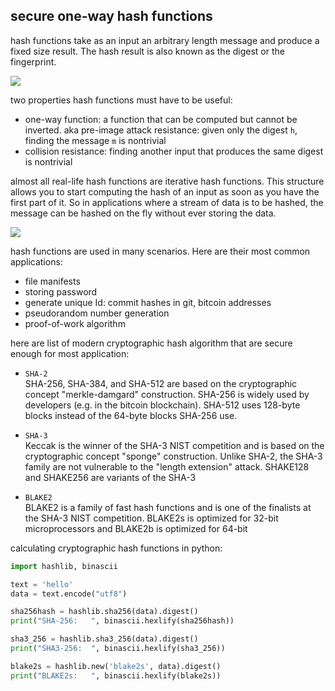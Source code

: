## secure one-way hash functions

hash functions take as an input an arbitrary length message and produce a fixed size result. The hash result is also known as the digest or the fingerprint.

![](https://fadasr.github.io/images/hash.png)

two properties hash functions must have to be useful:

- one-way function: a function that can be computed but cannot be inverted. aka pre-image attack resistance: given only the digest `h`, finding the message `m` is nontrivial
- collision resistance: finding another input that produces the same digest is nontrivial

almost all real-life hash functions are iterative hash functions. This structure allows you to start computing the hash of an input as soon as you have the first part of it. So in applications where a stream of data is to be hashed, the message can be hashed on the fly without ever storing the data.

![](https://fadasr.github.io/images/hash-process.png)

hash functions are used in many scenarios. Here are their most common applications:

- file manifests
- storing password
- generate unique Id: commit hashes in git, bitcoin addresses
- pseudorandom number generation
- proof-of-work algorithm

here are list of modern cryptographic hash algorithm that are secure enough for most application:

- `SHA-2`   
	SHA-256, SHA-384, and SHA-512 are based on the cryptographic concept "merkle-damgard" construction. SHA-256 is widely used by developers (e.g. in the bitcoin blockchain). SHA-512 uses 128-byte blocks instead of the 64-byte blocks SHA-256 use.

- `SHA-3`   
	Keccak is the winner of the SHA-3 NIST competition and is based on the cryptographic concept "sponge" construction. Unlike SHA-2, the SHA-3 family are not vulnerable to the "length extension" attack. SHAKE128 and SHAKE256 are variants of the SHA-3 

- `BLAKE2`   
	BLAKE2 is a family of fast hash functions and is one of the finalists at the SHA-3 NIST competition. BLAKE2s is optimized for 32-bit microprocessors and BLAKE2b is optimized for 64-bit

calculating cryptographic hash functions in python:

```python
import hashlib, binascii

text = 'hello'
data = text.encode("utf8")

sha256hash = hashlib.sha256(data).digest()
print("SHA-256:   ", binascii.hexlify(sha256hash))

sha3_256 = hashlib.sha3_256(data).digest()
print("SHA3-256:  ", binascii.hexlify(sha3_256))

blake2s = hashlib.new('blake2s', data).digest()
print("BLAKE2s:   ", binascii.hexlify(blake2s))
```
<!--stackedit_data:
eyJoaXN0b3J5IjpbLTE5NTM1MzYxNTcsMjAxOTQ3ODEzMiwtMT
MzNTE0MjU0OSw2MjAyMDUyODJdfQ==
-->